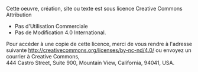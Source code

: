 Cette oeuvre, création, site ou texte est sous licence Creative Commons Attribution

  - Pas d'Utilisation Commerciale 
  - Pas de Modification 4.0 International.

Pour accéder à une copie de cette licence, merci de vous rendre à l'adresse suivante http://creativecommons.org/licenses/by-nc-nd/4.0/ 
ou envoyez un courrier à Creative Commons,\
444 Castro Street, Suite 900, Mountain View, California, 94041, USA.
